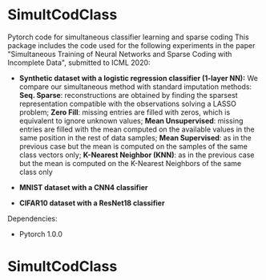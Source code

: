 # SimultCodClass
Pytorch code for simultaneous classifier learning and sparse coding
This package includes the code used for the following experiments in the paper "Simultaneous Training of Neural Networks and Sparse Coding with Incomplete Data", submitted to ICML 2020:
 - **Synthetic dataset with a logistic regression classifier (1-layer NN):** We compare our simultaneous method with standard imputation methods: **Seq. Sparse**: reconstructions are obtained by finding the sparsest representation compatible with the observations solving a LASSO problem;  **Zero Fill**: missing entries are filled with zeros, which is equivalent to ignore unknown values; **Mean Unsupervised**: missing entries are filled with the mean computed on the available values in the same position in the rest of data samples; **Mean Supervised**: as in the previous case but the mean is computed on the samples of the same class vectors only; **K-Nearest Neighbor (KNN)**: as in the previous case but the mean is computed on the K-Nearest Neighbors of the same class only
 
 - **MNIST dataset with a CNN4 classifier**
 
 - **CIFAR10 dataset with a ResNet18 classifier**
 
 Dependencies:
 - Pytorch 1.0.0
 
# SimultCodClass
